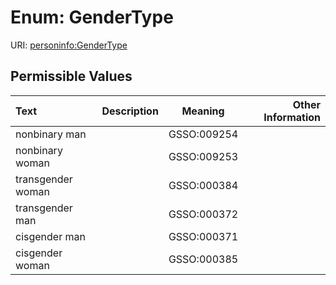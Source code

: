 
# Enum: GenderType



URI: [personinfo:GenderType](https://w3id.org/linkml/examples/personinfo/GenderType)


## Permissible Values

| Text | Description | Meaning | Other Information |
| :--- | :---: | :---: | ---: |
| nonbinary man |  | GSSO:009254 |  |
| nonbinary woman |  | GSSO:009253 |  |
| transgender woman |  | GSSO:000384 |  |
| transgender man |  | GSSO:000372 |  |
| cisgender man |  | GSSO:000371 |  |
| cisgender woman |  | GSSO:000385 |  |
